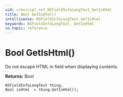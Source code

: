 ```yaml
---
uid: crmscript_ref_NSFieldInfoLongText_GetIsHtml
title: Bool GetIsHtml()
intellisense: NSFieldInfoLongText.GetIsHtml
keywords: NSFieldInfoLongText, GetIsHtml
so.topic: reference
---
```


# Bool GetIsHtml()

Do not escape HTML in field when displaying contents.

**Returns:** Bool

```crmscript
NSFieldInfoLongText thing;
Bool isHtml  = thing.GetIsHtml();
```

